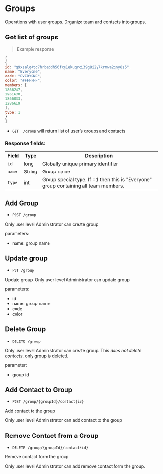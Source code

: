 Groups
========

Operations with user groups. Organize team and contacts into groups.


## Get list of groups

> Example response

```javascript
[
{
id: "q9xsalg4tc7hrbaddh56fxg1ekuqrci39g8i2y7krmwa2qny8s5",
name: "Everyone",
code: "EVERYONE",
color: "#FFFFFF",
members: [
1866247,
1861630,
1866033,
1286619
],
type: 1
}
]
```

* `GET 	/group` will return list of user's groups and contacts



### Response fields:

<table>
    <tr>
        <th>Field</th>
        <th>Type</th>
        <th>Description</th>
    </tr>
    <tr>
        <td><code>id</code></td>
        <td>long</td>
        <td>Globally unique primary identifier </td>
    </tr>
     <tr>
        <td><code>name</code></td>
        <td>String</td>
        <td>Group name</td>
    </tr>
     <tr>
        <td><code>type</code></td>
        <td>int</td>
        <td>Group special type. If =1 then this is "Everyone" group containing all team members.</td>
    </tr>
</table>




Add Group
--------------

* `POST /group`

Only user level Administrator can create group

parameters: 

* name: group name


Update group
---------------

* `PUT /group`

Update group. Only user level Administrator can update group

parameters: 

* id
* name: group name
* code
* color

Delete Group
---------------

* `DELETE /group`

Only user level Administrator can create group.
This *does not delete contacts*. only group is deleted.

parameter:

* group id


Add Contact to Group
---------------------

* `POST /group/{groupId}/contact{id}`

Add contact to the group

Only user level Administrator can add contact to the group

Remove Contact from a Group
--------------------

* `DELETE /group/{groupId}/contact{id}`

Remove contact form the group

Only user level Administrator can add remove contact form the group.
